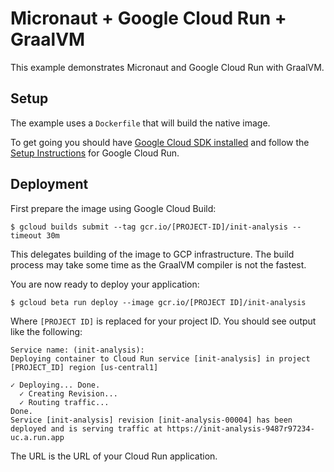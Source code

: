 # Micronaut + Google Cloud Run + GraalVM

This example demonstrates Micronaut and Google Cloud Run with GraalVM.

## Setup

The example uses a `Dockerfile` that will build the native image.

To get going you should have [Google Cloud SDK installed](https://cloud.google.com/sdk/install) and follow the [Setup Instructions](https://cloud.google.com/run/docs/setup) for Google Cloud Run.

## Deployment

First prepare the image using Google Cloud Build:

```
$ gcloud builds submit --tag gcr.io/[PROJECT-ID]/init-analysis --timeout 30m
```

This delegates building of the image to GCP infrastructure. The build process may take some time as the GraalVM compiler is not the fastest. 

You are now ready to deploy your application:

```
$ gcloud beta run deploy --image gcr.io/[PROJECT ID]/init-analysis
```

Where `[PROJECT ID]` is replaced for your project ID. You should see output like the following:

```
Service name: (init-analysis):  
Deploying container to Cloud Run service [init-analysis] in project [PROJECT_ID] region [us-central1]

✓ Deploying... Done.                                                                                                                                                                                                            
  ✓ Creating Revision...                                                                                                                                                                                                        
  ✓ Routing traffic...                                                                                                                                                                                                          
Done.                                                                                                                                                                                                                           
Service [init-analysis] revision [init-analysis-00004] has been deployed and is serving traffic at https://init-analysis-9487r97234-uc.a.run.app
```

The URL is the URL of your Cloud Run application.